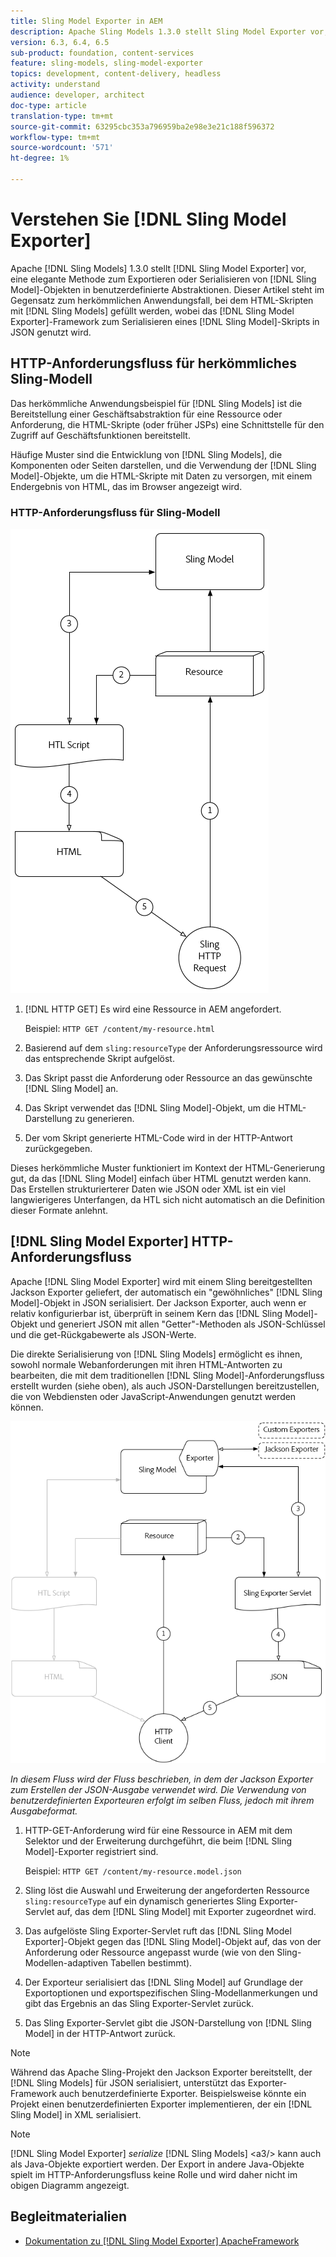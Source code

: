 ```yaml
---
title: Sling Model Exporter in AEM
description: Apache Sling Models 1.3.0 stellt Sling Model Exporter vor, eine elegante Methode zum Exportieren oder Serialisieren von Sling Model-Objekten in benutzerdefinierte Abstraktionen. In diesem Artikel wird der herkömmliche Anwendungsfall von Sling-Modellen zum Ausfüllen von HTML-Skripten dargestellt, wobei das Sling Model Exporter-Framework genutzt wird, um ein Sling-Modell in JSON zu serialisieren.
version: 6.3, 6.4, 6.5
sub-product: foundation, content-services
feature: sling-models, sling-model-exporter
topics: development, content-delivery, headless
activity: understand
audience: developer, architect
doc-type: article
translation-type: tm+mt
source-git-commit: 63295cbc353a796959ba2e98e3e21c188f596372
workflow-type: tm+mt
source-wordcount: '571'
ht-degree: 1%

---
```



# Verstehen Sie [!DNL Sling Model Exporter]

Apache [!DNL Sling Models] 1.3.0 stellt [!DNL Sling Model Exporter] vor, eine elegante Methode zum Exportieren oder Serialisieren von [!DNL Sling Model]-Objekten in benutzerdefinierte Abstraktionen. Dieser Artikel steht im Gegensatz zum herkömmlichen Anwendungsfall, bei dem HTML-Skripten mit [!DNL Sling Models] gefüllt werden, wobei das [!DNL Sling Model Exporter]-Framework zum Serialisieren eines [!DNL Sling Model]-Skripts in JSON genutzt wird.

## HTTP-Anforderungsfluss für herkömmliches Sling-Modell

Das herkömmliche Anwendungsbeispiel für [!DNL Sling Models] ist die Bereitstellung einer Geschäftsabstraktion für eine Ressource oder Anforderung, die HTML-Skripte (oder früher JSPs) eine Schnittstelle für den Zugriff auf Geschäftsfunktionen bereitstellt.

Häufige Muster sind die Entwicklung von [!DNL Sling Models], die Komponenten oder Seiten darstellen, und die Verwendung der [!DNL Sling Model]-Objekte, um die HTML-Skripte mit Daten zu versorgen, mit einem Endergebnis von HTML, das im Browser angezeigt wird.

### HTTP-Anforderungsfluss für Sling-Modell

![Anforderungsfluss des Sling-Modells](./assets/understand-sling-model-exporter/sling-model-request-flow.png)

1. [!DNL HTTP GET] Es wird eine Ressource in AEM angefordert.

   Beispiel: `HTTP GET /content/my-resource.html`

1. Basierend auf dem `sling:resourceType` der Anforderungsressource wird das entsprechende Skript aufgelöst.

1. Das Skript passt die Anforderung oder Ressource an das gewünschte [!DNL Sling Model] an.

1. Das Skript verwendet das [!DNL Sling Model]-Objekt, um die HTML-Darstellung zu generieren.

1. Der vom Skript generierte HTML-Code wird in der HTTP-Antwort zurückgegeben.

Dieses herkömmliche Muster funktioniert im Kontext der HTML-Generierung gut, da das [!DNL Sling Model] einfach über HTML genutzt werden kann. Das Erstellen strukturierterer Daten wie JSON oder XML ist ein viel langwierigeres Unterfangen, da HTL sich nicht automatisch an die Definition dieser Formate anlehnt.

## [!DNL Sling Model Exporter] HTTP-Anforderungsfluss

Apache [!DNL Sling Model Exporter] wird mit einem Sling bereitgestellten Jackson Exporter geliefert, der automatisch ein &quot;gewöhnliches&quot; [!DNL Sling Model]-Objekt in JSON serialisiert. Der Jackson Exporter, auch wenn er relativ konfigurierbar ist, überprüft in seinem Kern das [!DNL Sling Model]-Objekt und generiert JSON mit allen &quot;Getter&quot;-Methoden als JSON-Schlüssel und die get-Rückgabewerte als JSON-Werte.

Die direkte Serialisierung von [!DNL Sling Models] ermöglicht es ihnen, sowohl normale Webanforderungen mit ihren HTML-Antworten zu bearbeiten, die mit dem traditionellen [!DNL Sling Model]-Anforderungsfluss erstellt wurden (siehe oben), als auch JSON-Darstellungen bereitzustellen, die von Webdiensten oder JavaScript-Anwendungen genutzt werden können.

![HTTP-Anforderungsfluss für Sling Model Exporter](./assets/understand-sling-model-exporter/sling-model-exporter-request-flow.png)

*In diesem Fluss wird der Fluss beschrieben, in dem der Jackson Exporter zum Erstellen der JSON-Ausgabe verwendet wird. Die Verwendung von benutzerdefinierten Exporteuren erfolgt im selben Fluss, jedoch mit ihrem Ausgabeformat.*

1. HTTP-GET-Anforderung wird für eine Ressource in AEM mit dem Selektor und der Erweiterung durchgeführt, die beim [!DNL Sling Model]-Exporter registriert sind.

   Beispiel: `HTTP GET /content/my-resource.model.json`

1. Sling löst die Auswahl und Erweiterung der angeforderten Ressource `sling:resourceType` auf ein dynamisch generiertes Sling Exporter-Servlet auf, das dem [!DNL Sling Model] mit Exporter zugeordnet wird.
1. Das aufgelöste Sling Exporter-Servlet ruft das [!DNL Sling Model Exporter]-Objekt gegen das [!DNL Sling Model]-Objekt auf, das von der Anforderung oder Ressource angepasst wurde (wie von den Sling-Modellen-adaptiven Tabellen bestimmt).
1. Der Exporteur serialisiert das [!DNL Sling Model] auf Grundlage der Exportoptionen und exportspezifischen Sling-Modellanmerkungen und gibt das Ergebnis an das Sling Exporter-Servlet zurück.
1. Das Sling Exporter-Servlet gibt die JSON-Darstellung von [!DNL Sling Model] in der HTTP-Antwort zurück.

>[!NOTE]
>
>Während das Apache Sling-Projekt den Jackson Exporter bereitstellt, der [!DNL Sling Models] für JSON serialisiert, unterstützt das Exporter-Framework auch benutzerdefinierte Exporter. Beispielsweise könnte ein Projekt einen benutzerdefinierten Exporter implementieren, der ein [!DNL Sling Model] in XML serialisiert.

>[!NOTE]
>
>[!DNL Sling Model Exporter] *serialize* [!DNL Sling Models] &lt;a3/> kann auch als Java-Objekte exportiert werden. Der Export in andere Java-Objekte spielt im HTTP-Anforderungsfluss keine Rolle und wird daher nicht im obigen Diagramm angezeigt.

## Begleitmaterialien

* [Dokumentation zu  [!DNL Sling Model Exporter] ApacheFramework](https://sling.apache.org/documentation/bundles/models.html#exporter-framework-since-130)
